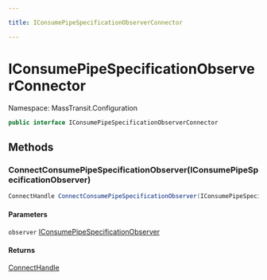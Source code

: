 ```yaml
---

title: IConsumePipeSpecificationObserverConnector

---
```


# IConsumePipeSpecificationObserverConnector

Namespace: MassTransit.Configuration

```csharp
public interface IConsumePipeSpecificationObserverConnector
```

## Methods

### **ConnectConsumePipeSpecificationObserver(IConsumePipeSpecificationObserver)**

```csharp
ConnectHandle ConnectConsumePipeSpecificationObserver(IConsumePipeSpecificationObserver observer)
```

#### Parameters

`observer` [IConsumePipeSpecificationObserver](../masstransit-configuration/iconsumepipespecificationobserver)<br/>

#### Returns

[ConnectHandle](../masstransit/connecthandle)<br/>
